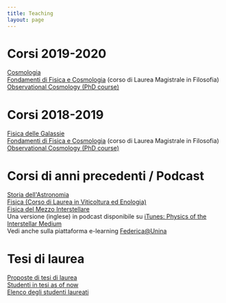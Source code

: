 ```yaml
---
title: Teaching
layout: page
---
```


# Corsi 2019-2020
[Cosmologia](http://people.na.infn.it/~covone/galassie/)<br>
[Fondamenti di Fisica e Cosmologia](http://people.na.infn.it/~covone/fondamenti/) (corso di Laurea Magistrale in Filosofia)<br>
[Observational Cosmology (PhD course)](http://people.na.infn.it/~covone/resources/cosmology_phd.html)<br>

# Corsi 2018-2019
[Fisica delle Galassie](http://people.na.infn.it/~covone/galassie/)<br>
[Fondamenti di Fisica e Cosmologia](http://people.na.infn.it/~covone/fondamenti/) (corso di Laurea Magistrale in Filosofia)<br>
[Observational Cosmology (PhD course)](http://people.na.infn.it/~covone/resources/cosmology_phd.html)<br>

# Corsi di anni precedenti / Podcast
[Storia dell'Astronomia](http://people.na.infn.it/~covone/storia/)<br>
[Fisica (Corso di Laurea in Viticoltura ed Enologia)](https://www.docenti.unina.it/insegnamenti/programmaCompletoPub.do?nomeDocente=GIOVANNI&cognomeDocente=COVONE&idDocente=47494f56414e4e49434f564f4e4543564e474e4e36394c33304c33323841&codInse=54340&nomeInsegnamento=FISICA&progInse=5&codCorso=N03&nomeCorso=VITICOLTURA%20ED%20ENOLOGIA%20&/)<br>
[Fisica del Mezzo Interstellare](http://people.na.infn.it/~covone/resources/ism.html)<br>
Una versione (inglese) in podcast disponibile su [iTunes: Physics of the Interstellar Medium](https://itunes.apple.com/it/itunes-u/physics-interstellar-medium/id503143767?mt=10)<br>
Vedi anche sulla piattaforma e-learning [Federica@Unina](http://www.federica.unina.it/corsi/physics-of-the-interstellar-medium/)<br>

# Tesi di laurea
[Proposte di tesi di laurea](http://people.na.infn.it/~covone/tesi.html)<br>
[Studenti in tesi as of now](http://people.na.infn.it/~covone/studentsnow.html)<br>
[Elenco degli studenti laureati](http://people.na.infn.it/~covone/resources/students.html)<br>